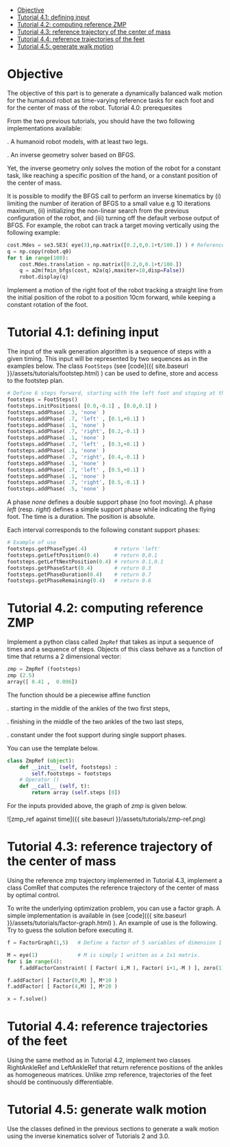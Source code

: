 <!-- MarkdownTOC -->

- [Objective](#objective)
- [Tutorial 4.1: defining input](#tutorial-41-defining-input)
- [Tutorial 4.2: computing reference ZMP](#tutorial-42-computing-reference-zmp)
- [Tutorial 4.3: reference trajectory of the center of mass](#tutorial-43-reference-trajectory-of-the-center-of-mass)
- [Tutorial 4.4: reference trajectories of the feet](#tutorial-44-reference-trajectories-of-the-feet)
- [Tutorial 4.5: generate walk motion](#tutorial-45-generate-walk-motion)

<!-- /MarkdownTOC -->

<a name="objective"></a>
# Objective

The objective of this part is to generate a dynamically balanced walk motion for the humanoid robot as time-varying reference tasks for each foot and for the center of mass of the robot.
Tutorial 4.0: prerequesites

From the two previous tutorials, you should have the two following implementations available:

. A humanoid robot models, with at least two legs.

. An inverse geometry solver based on BFGS.

Yet, the inverse geometry only solves the motion of the robot for a constant task, like reaching a specific position of the hand, or a constant position of the center of mass.

It is possible to modify the BFGS call to perform an inverse kinematics by (i) limiting the number of iteration of BFGS to a small value e.g 10 iterations maximum, (ii) initializing the non-linear search from the previous configuration of the robot, and (iii) turning off the default verbose output of BFGS. For example, the robot can track a target moving vertically using the following example:

```python
cost.Mdes = se3.SE3( eye(3),np.matrix([0.2,0,0.1+t/100.]) ) # Reference target at time 0.
q = np.copy(robot.q0)
for t in range(100):
    cost.Mdes.translation = np.matrix([0.2,0,0.1+t/100.])
    q = a2m(fmin_bfgs(cost, m2a(q),maxiter=10,disp=False))
    robot.display(q)
```

Implement a motion of the right foot of the robot tracking a straight line from the initial position of the robot to a position 10cm forward, while keeping a constant rotation of the foot.

<a name="tutorial-41-defining-input"></a>
# Tutorial 4.1: defining input

The input of the walk generation algorithm is a sequence of steps with a given timing. This input will be represented by two sequences as in the examples below. The class `FootSteps` (see [code]({{ site.baseurl }}/assets/tutorials/footstep.html) ) can be used to define, store and access to the footstep plan.

```python
# Define 6 steps forward, starting with the left foot and stoping at the same forward position.
footsteps = FootSteps()
footsteps.initPositions( [0.0,-0.1] , [0.0,0.1] )
footsteps.addPhase( .3, 'none' )
footsteps.addPhase( .7, 'left' , [0.1,+0.1] )
footsteps.addPhase( .1, 'none' )
footsteps.addPhase( .7, 'right', [0.2,-0.1] )
footsteps.addPhase( .1, 'none' )
footsteps.addPhase( .7, 'left' , [0.3,+0.1] )
footsteps.addPhase( .1, 'none' )
footsteps.addPhase( .7, 'right', [0.4,-0.1] )
footsteps.addPhase( .1, 'none' )
footsteps.addPhase( .7, 'left' , [0.5,+0.1] )
footsteps.addPhase( .1, 'none' )
footsteps.addPhase( .7, 'right', [0.5,-0.1] )
footsteps.addPhase( .5, 'none' )
```

A phase _none_ defines a double support phase (no foot moving). A phase _left_ (resp. _right_) defines a simple support phase while indicating the flying foot. The time is a duration. The position is absolute.

Each interval corresponds to the following constant support phases:

<!-- tp4__1.png -->

```python
# Example of use
footsteps.getPhaseType(.4)         # return 'left'
footsteps.getLeftPosition(0.4)     # return 0,0.1
footsteps.getLeftNextPosition(0.4) # return 0.1,0.1
footsteps.getPhaseStart(0.4)       # return 0.3
footsteps.getPhaseDuration(0.4)    # return 0.7
footsteps.getPhaseRemaining(0.4)   # return 0.6
```

<a name="tutorial-42-computing-reference-zmp"></a>
# Tutorial 4.2: computing reference ZMP

Implement a python class called `ZmpRef` that takes as input a sequence of times and a sequence of steps. Objects of this class behave as a function of time that returns a 2 dimensional vector:

```python
zmp = ZmpRef (footsteps)
zmp (2.5)
array([ 0.41 ,  0.096])
```
The function should be a piecewise affine function

. starting in the middle of the ankles of the two first steps,

. finishing in the middle of the two ankles of the two last steps,

. constant under the foot support during single support phases.

You can use the template below.

```python
class ZmpRef (object):
    def __init__ (self, footsteps) :
        self.footsteps = footsteps
    # Operator ()
    def __call__ (self, t):
        return array (self.steps [0])
```

For the inputs provided above, the graph of _zmp_ is given below.

![zmp_ref against time]({{ site.baseurl }}/assets/tutorials/zmp-ref.png)

<a name="tutorial-43-reference-trajectory-of-the-center-of-mass"></a>
# Tutorial 4.3: reference trajectory of the center of mass

Using the reference zmp trajectory implemented in Tutorial 4.3, implement a class ComRef that computes the reference trajectory of the center of mass by optimal control.

To write the underlying optimization problem, you can use a factor graph. A simple implementation is available in (see [code]({{ site.baseurl }}/assets/tutorials/factor-graph.html) ). An example of use is the following. Try to guess the solution before executing it.

```python
f = FactorGraph(1,5)   # Define a factor of 5 variables of dimension 1

M = eye(1)             # M is simply 1 written as a 1x1 matrix.
for i in range(4):
    f.addFactorConstraint( [ Factor( i,M ), Factor( i+1,-M ) ], zero(1) )

f.addFactor( [ Factor(0,M) ], M*10 )
f.addFactor( [ Factor(4,M) ], M*20 )

x = f.solve()
```

<a name="tutorial-44-reference-trajectories-of-the-feet"></a>
# Tutorial 4.4: reference trajectories of the feet

Using the same method as in Tutorial 4.2, implement two classes RightAnkleRef and LeftAnkleRef that return reference positions of the ankles as homogeneous matrices. Unlike zmp reference, trajectories of the feet should be continuously differentiable.

<a name="tutorial-45-generate-walk-motion"></a>
# Tutorial 4.5: generate walk motion

Use the classes defined in the previous sections to generate a walk motion using the inverse kinematics solver of Tutorials 2 and 3.0.
